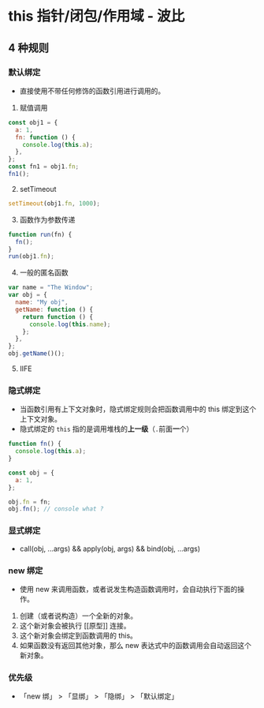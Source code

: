 # this 指针/闭包/作用域 - 波比

## 4 种规则

### 默认绑定

- 直接使用不带任何修饰的函数引用进行调用的。

1. 赋值调用

```js
const obj1 = {
  a: 1,
  fn: function () {
    console.log(this.a);
  },
};
const fn1 = obj1.fn;
fn1();
```

2. setTimeout

```js
setTimeout(obj1.fn, 1000);
```

3. 函数作为参数传递

```js
function run(fn) {
  fn();
}
run(obj1.fn);
```

4. 一般的匿名函数

```js
var name = "The Window";
var obj = {
  name: "My obj",
  getName: function () {
    return function () {
      console.log(this.name);
    };
  },
};
obj.getName()();
```

5. IIFE

### 隐式绑定

- 当函数引用有上下文对象时，隐式绑定规则会把函数调用中的 this 绑定到这个上下文对象。
- 隐式绑定的 `this` 指的是调用堆栈的**上一级**（`.`前面**一**个）

```js
function fn() {
  console.log(this.a);
}

const obj = {
  a: 1,
};

obj.fn = fn;
obj.fn(); // console what ?
```

### 显式绑定

- call(obj, ...args) && apply(obj, args) && bind(obj, ...args)

### new 绑定

- 使用 new 来调用函数，或者说发生构造函数调用时，会自动执行下面的操作。

1. 创建（或者说构造）一个全新的对象。
2. 这个新对象会被执行 [[原型]] 连接。
3. 这个新对象会绑定到函数调用的 this。
4. 如果函数没有返回其他对象，那么 new 表达式中的函数调用会自动返回这个新对象。

### 优先级

- 「new 绑」 > 「显绑」 > 「隐绑」 > 「默认绑定」

